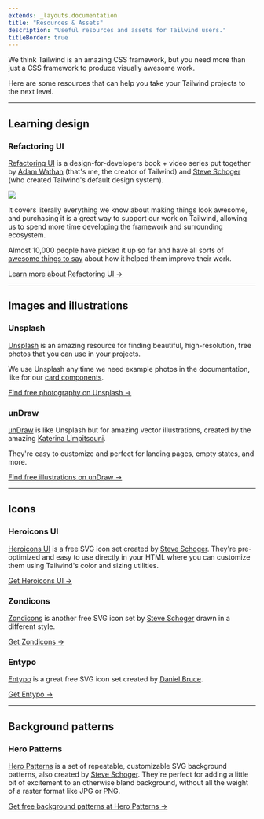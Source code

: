 ```yaml
---
extends: _layouts.documentation
title: "Resources & Assets"
description: "Useful resources and assets for Tailwind users."
titleBorder: true
---
```


We think Tailwind is an amazing CSS framework, but you need more than just a CSS framework to produce visually awesome work.

Here are some resources that can help you take your Tailwind projects to the next level.

---

## Learning design

### Refactoring UI

[Refactoring UI](https://refactoringui.com/book) is a design-for-developers book + video series put together by [Adam Wathan](https://twitter.com/adamwathan) (that's me, the creator of Tailwind) and [Steve Schoger](https://twitter.com/steveschoger) (who created Tailwind's default design system).

[![](https://refactoring-ui.nyc3.cdn.digitaloceanspaces.com/landing/twitter-card-launched-optimized.png)](https://refactoringui.com/book)

It covers literally everything we know about making things look awesome, and purchasing it is a great way to support our work on Tailwind, allowing us to spend more time developing the framework and surrounding ecosystem.

Almost 10,000 people have picked it up so far and have all sorts of [awesome things to say](https://refactoringui.com/book/kind-words/) about how it helped them improve their work.

[Learn more about Refactoring UI &rarr;](https://refactoringui.com/book)

---

## Images and illustrations

### Unsplash

[Unsplash](https://unsplash.com/) is an amazing resource for finding beautiful, high-resolution, free photos that you can use in your projects.

We use Unsplash any time we need example photos in the documentation, like for our [card components](/components/cards).

[Find free photography on Unsplash &rarr;](https://unsplash.com)

### unDraw

[unDraw](https://undraw.co/) is like Unsplash but for amazing vector illustrations, created by the amazing [Katerina Limpitsouni](https://twitter.com/ninalimpi).

They're easy to customize and perfect for landing pages, empty states, and more.

[Find free illustrations on unDraw &rarr;](https://undraw.co/)

---

## Icons

### Heroicons UI

[Heroicons UI](https://github.com/sschoger/heroicons-ui) is a free SVG icon set created by [Steve Schoger](https://twitter.com/steveschoger). They're pre-optimized and easy to use directly in your HTML where you can customize them using Tailwind's color and sizing utilities.

[Get Heroicons UI &rarr;](https://github.com/sschoger/heroicons-ui)

### Zondicons

[Zondicons](http://www.zondicons.com/) is another free SVG icon set by [Steve Schoger](https://twitter.com/steveschoger) drawn in a different style.

[Get Zondicons &rarr;](https://github.com/sschoger/heroicons-ui)

### Entypo

[Entypo](http://www.entypo.com/) is a great free SVG icon set created by [Daniel Bruce](http://www.danielbruce.se/).

[Get Entypo &rarr;](https://github.com/adamwathan/entypo-optimized)

---

## Background patterns

### Hero Patterns

[Hero Patterns](http://www.heropatterns.com/) is a set of repeatable, customizable SVG background patterns, also created by [Steve Schoger](https://twitter.com/steveschoger). They're perfect for adding a little bit of excitement to an otherwise bland background, without all the weight of a raster format like JPG or PNG.

[Get free background patterns at Hero Patterns &rarr;](http://www.heropatterns.com/)
